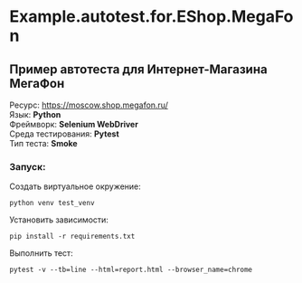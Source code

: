 # Example.autotest.for.EShop.MegaFon
## Пример автотеста для Интернет-Магазина МегаФон

Ресурс: https://moscow.shop.megafon.ru/  
Язык: **Python**  
Фреймворк: **Selenium WebDriver**  
Среда тестирования: **Pytest**  
Тип теста: **Smoke**

### Запуск:
Создать виртуальное окружение:
```
python venv test_venv
```
Установить зависимости:
```
pip install -r requirements.txt
```
Выполнить тест:
```
pytest -v --tb=line --html=report.html --browser_name=chrome
```
